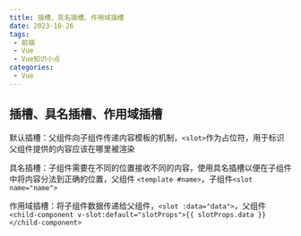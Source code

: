 ```yaml
---
title: 插槽、具名插槽、作用域插槽
date: 2023-10-26
tags:
 - 前端
 - Vue
 - Vue知识小点
categories:
 - Vue
---
```


## 插槽、具名插槽、作用域插槽

默认插槽：父组件向子组件传递内容模板的机制，`<slot>`作为占位符，用于标识父组件提供的内容应该在哪里被渲染 

具名插槽：子组件需要在不同的位置接收不同的内容，使用具名插槽以便在子组件中将内容分法到正确的位置，父组件 `<template #name>`，子组件`<slot name="name"> `

作用域插槽：将子组件数据传递给父组件，`<slot :data="data">`，父组件`<child-component v-slot:default="slotProps">{{ slotProps.data }} </child-component> `